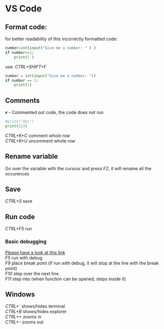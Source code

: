 # VS Code

## Format code:
for better readability of this incorrectly formatted code:
```py
number=int(input("Give me a number: " ) )
if number==1:
    print(1 )
```

use: _CTRL+SHIFT+F_

```py
number = int(input("Give me a number: "))
if number == 1:
    print(1)
```

## Comments
`#` - Commented out code, the code does not run
```py
#print("Abc")
print(123)
```
_CTRL+K+C_ comment whole row</br>
_CTRL+K+U_ uncomment whole row

## Rename variable
Go over the variable with the cursour and press _F2_, it will rename all the occurences

## Save

_CTRL+S_ save

## Run code

_CTRL+F5_ run</br>

### Basic debugging
[Please have a look at this link](https://code.visualstudio.com/docs/python/debugging#_basic-debugging)</br>
_F5_ run with debug</br>
_F9_ place break point (if run with debug, it will stop at the line with the break point)</br>
_F10_ step over the next line</br>
_F11_ step into (when function can be opened, steps inside it)
## Windows 
_CTRL+`_ shows/hides terminal</br>
_CTRL+B_ shows/hides explorer</br>
_CTRL++_ zooms in</br>
_CTRL+-_ zooms out
